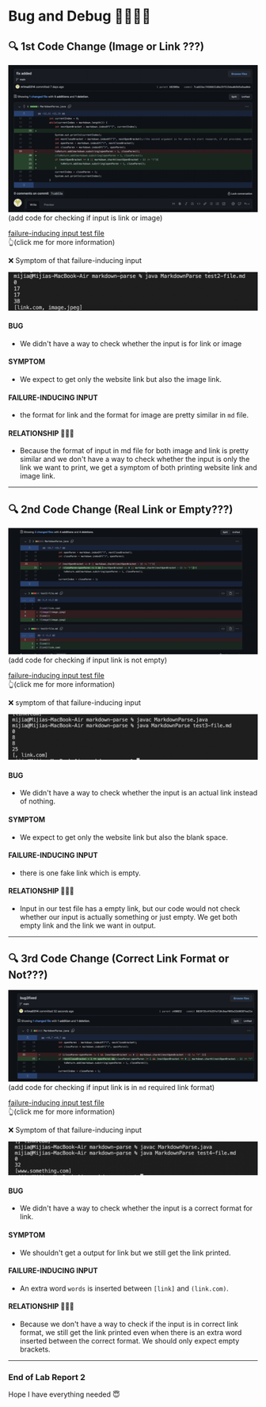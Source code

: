 # Bug and Debug 👩‍💻👨‍💻

## 🔍 1st Code Change (Image or Link ???)
![image](Lab2Part1.1.png)
(add code for checking if input is link or image)


[failure-inducing input test file](https://github.com/m1ma0314/markdown-parse/blob/main/test2-file.md) \
👆(click me for more information)


❌ Symptom of that failure-inducing input

![image](Symptom1.png)


#### BUG
- We didn't have a way to check whether the input is for link or image

#### SYMPTOM
- We expect to get only the website link but also the image link.

#### FAILURE-INDUCING INPUT
- the format for link and the format for image are pretty similar in `md` file.

#### RELATIONSHIP 🧑‍🤝‍🧑
- Because the format of input in md file for both image and link is pretty similar and we don't have a way to check whether the input is only the link we want to print, we get a symptom of both printing website link and image link.

---

## 🔍 2nd Code Change (Real Link or Empty???)


![image](Lab2Part2.1.png)
(add code for checking if input link is not empty)

[failure-inducing input test file](https://github.com/m1ma0314/markdown-parse/blob/main/test3-file.md) \
👆(click me for more information)

❌ symptom of that failure-inducing input

![image](Symptom2.png)

#### BUG
- We didn't have a way to check whether the input is an actual link instead of nothing.

#### SYMPTOM
- We expect to get only the website link but also the blank space.

#### FAILURE-INDUCING INPUT
- there is one fake link which is empty.

#### RELATIONSHIP 🧑‍🤝‍🧑
- Input in our test file has a empty link, but our code would not check whether our input is actually something or just empty. We get both empty link and the link we want in output.

---
## 🔍 3rd Code Change (Correct Link Format or Not???)

![image](Lab2Part3.1.png)
(add code for checking if input link is in `md` required link format)

[failure-inducing input test file](https://github.com/m1ma0314/markdown-parse/blob/main/test4-file.md) \
👆(click me for more information)

❌ Symptom of that failure-inducing input

![image](Symptom3.png)

#### BUG
- We didn't have a way to check whether the input is a correct format for link.

#### SYMPTOM
- We shouldn't get a output for link but we still get the link printed.

#### FAILURE-INDUCING INPUT
- An extra word `words` is inserted between `[link]` and `(link.com)`.

#### RELATIONSHIP 🧑‍🤝‍🧑
- Because we don't have a way to check if the input is in correct link format, we still get the link printed even when there is an extra word inserted between the correct format. We should only expect empty brackets.


---
### End of Lab Report 2
Hope I have everything needed 😇